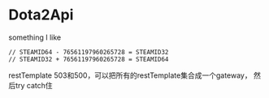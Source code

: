 # Dota2Api
something I like

    // STEAMID64 - 76561197960265728 = STEAMID32
    // STEAMID32 + 76561197960265728 = STEAMID64

restTemplate 503和500，可以把所有的restTemplate集合成一个gateway，
然后try catch住